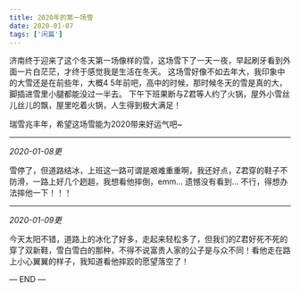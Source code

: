 ```yaml
---
title: 2020年的第一场雪
date: 2020-01-07
tags: ['闲篇']
---
```

济南终于迎来了这个冬天第一场像样的雪，这场雪下了一天一夜，早起刷牙看到外面一片白茫茫，才终于感觉我是生活在冬天。
这场雪好像不如去年大，我印象中的大雪还是在前些年，大概4 5年前吧，高中的时候，那时候冬天的雪是真的大，脚插进雪里小腿都能没过一半去。
下午下班果断与Z君等人约了火锅，屋外小雪丝儿丝儿的飘，屋里吃着火锅，人生得到极大满足！

瑞雪兆丰年，希望这场雪能为2020带来好运气吧~

---

*2020-01-08更*

雪停了，但道路结冰，上班这一路可谓是艰难重重啊，我还好点，Z君穿的鞋子不防滑，一路上好几个趔趄，我想看他摔倒，emm… 遗憾没有看到… 不行，得想办法摔他一下！！！

---

*2020-01-09更*

今天太阳不错，道路上的冰化了好多，走起来轻松多了，但我们的Z君好死不死的穿了双新鞋，雪白雪白的那种，不得不说富贵人家的公子是与众不同！看他走在路上小心翼翼的样子，我知道看他摔跤的愿望落空了！

— END —
